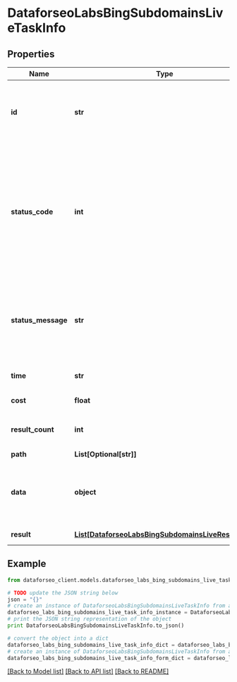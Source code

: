 # DataforseoLabsBingSubdomainsLiveTaskInfo


## Properties

Name | Type | Description | Notes
------------ | ------------- | ------------- | -------------
**id** | **str** | task identifier unique task identifier in our system in the UUID format | [optional] 
**status_code** | **int** | status code of the task generated by DataForSEO, can be within the following range: 10000-60000 you can find the full list of the response codes here | [optional] 
**status_message** | **str** | informational message of the task you can find the full list of general informational messages here | [optional] 
**time** | **str** | execution time, seconds | [optional] 
**cost** | **float** | total tasks cost, USD | [optional] 
**result_count** | **int** | number of elements in the result array | [optional] 
**path** | **List[Optional[str]]** | URL path | [optional] 
**data** | **object** | contains the same parameters that you specified in the POST request | [optional] 
**result** | [**List[DataforseoLabsBingSubdomainsLiveResultInfo]**](DataforseoLabsBingSubdomainsLiveResultInfo.md) | array of results | [optional] 

## Example

```python
from dataforseo_client.models.dataforseo_labs_bing_subdomains_live_task_info import DataforseoLabsBingSubdomainsLiveTaskInfo

# TODO update the JSON string below
json = "{}"
# create an instance of DataforseoLabsBingSubdomainsLiveTaskInfo from a JSON string
dataforseo_labs_bing_subdomains_live_task_info_instance = DataforseoLabsBingSubdomainsLiveTaskInfo.from_json(json)
# print the JSON string representation of the object
print DataforseoLabsBingSubdomainsLiveTaskInfo.to_json()

# convert the object into a dict
dataforseo_labs_bing_subdomains_live_task_info_dict = dataforseo_labs_bing_subdomains_live_task_info_instance.to_dict()
# create an instance of DataforseoLabsBingSubdomainsLiveTaskInfo from a dict
dataforseo_labs_bing_subdomains_live_task_info_form_dict = dataforseo_labs_bing_subdomains_live_task_info.from_dict(dataforseo_labs_bing_subdomains_live_task_info_dict)
```
[[Back to Model list]](../README.md#documentation-for-models) [[Back to API list]](../README.md#documentation-for-api-endpoints) [[Back to README]](../README.md)


